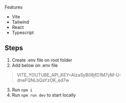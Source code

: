 Features
- Vite
- Tailwind
- React
- Typescript

## Steps
1. Create .env file on root folder
2. Add below on .env file
>VITE_YOUTUBE_API_KEY=AIzaSyB08jfD1M7yM-U-dneFQNLbQsYzOK_ed7w
3. Run `npm i`
4. Run `npm run dev` to start locally

